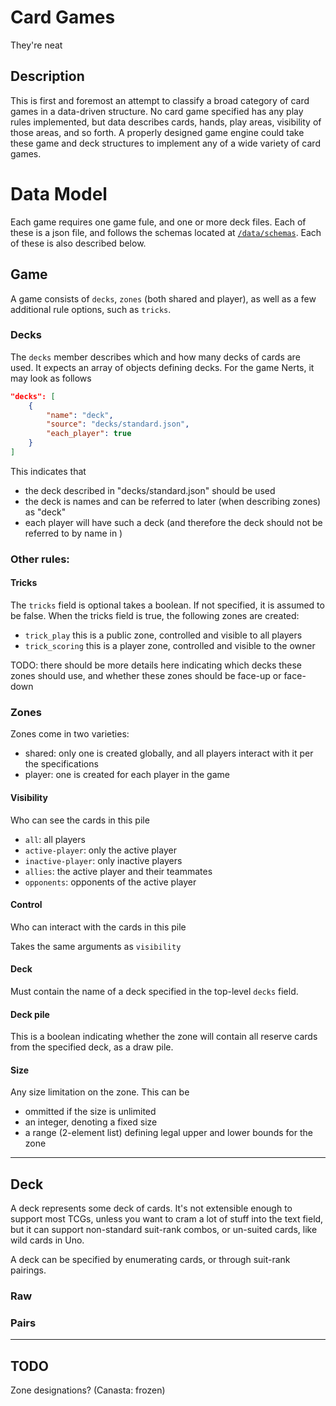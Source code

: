 # Card Games

They're neat

## Description

This is first and foremost an attempt to classify a broad category of card games in a data-driven structure.
No card game specified has any play rules implemented, but data describes cards, hands, play areas, visibility of those areas, and so forth.
A properly designed game engine could take these game and deck structures to implement any of a wide variety of card games.

# Data Model

Each game requires one game fule, and one or more deck files.
Each of these is a json file, and follows the schemas located at [`/data/schemas`](./data/schemas/).
Each of these is also described below.

## Game

A game consists of `decks`, `zones` (both shared and player), as well as a few additional rule options, such as `tricks`.

### Decks

The `decks` member describes which and how many decks of cards are used.
It expects an array of objects defining decks.
For the game Nerts, it may look as follows

```json
"decks": [
    {
        "name": "deck",
        "source": "decks/standard.json",
        "each_player": true
    }
]
```

This indicates that

- the deck described in "decks/standard.json" should be used
- the deck is names and can be referred to later (when describing zones) as "deck"
- each player will have such a deck (and therefore the deck should not be referred to by name in )

### Other rules:

#### Tricks

The `tricks` field is optional takes a boolean.
If not specified, it is assumed to be false.
When the tricks field is true, the following zones are created:

- `trick_play` this is a public zone, controlled and visible to all players
- `trick_scoring` this is a player zone, controlled and visible to the owner

TODO: there should be more details here indicating which decks these zones should use, and whether these zones should be face-up or face-down

### Zones

Zones come in two varieties:

- shared: only one is created globally, and all players interact with it per the specifications
- player: one is created for each player in the game

#### Visibility

Who can see the cards in this pile

- `all`: all players
- `active-player`: only the active player
- `inactive-player`: only inactive players
- `allies`: the active player and their teammates
- `opponents`: opponents of the active player

#### Control

Who can interact with the cards in this pile

Takes the same arguments as `visibility`

#### Deck

Must contain the name of a deck specified in the top-level `decks` field.

#### Deck pile

This is a boolean indicating whether the zone will contain all reserve cards from the specified deck, as a draw pile.

#### Size

Any size limitation on the zone.
This can be
- ommitted if the size is unlimited
- an integer, denoting a fixed size
- a range (2-element list) defining legal upper and lower bounds for the zone

***

## Deck

A deck represents some deck of cards.
It's not extensible enough to support most TCGs, unless you want to cram a lot of stuff into the text field, but it can support non-standard suit-rank combos, or un-suited cards, like wild cards in Uno.

A deck can be specified by enumerating cards, or through suit-rank pairings.

### Raw

### Pairs

***

## TODO

Zone designations? (Canasta: frozen)